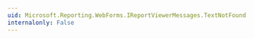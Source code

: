 ```yaml
---
uid: Microsoft.Reporting.WebForms.IReportViewerMessages.TextNotFound
internalonly: False
---
```


